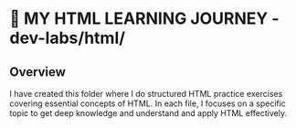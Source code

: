 # 📌 MY HTML LEARNING JOURNEY - dev-labs/html/

## Overview

I have created this folder where I do structured HTML practice exercises covering essential concepts of HTML.
In each file, I focuses on a specific topic to get deep knowledge and understand and apply HTML effectively.